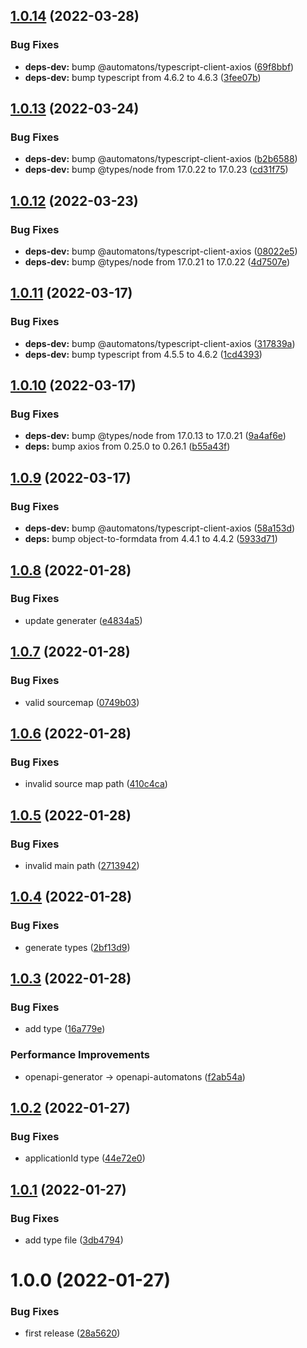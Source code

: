 ## [1.0.14](https://github.com/tanmen/rakuten-books-client/compare/v1.0.13...v1.0.14) (2022-03-28)


### Bug Fixes

* **deps-dev:** bump @automatons/typescript-client-axios ([69f8bbf](https://github.com/tanmen/rakuten-books-client/commit/69f8bbf0467c2f9f9c50d0fd59690cdc090df69b))
* **deps-dev:** bump typescript from 4.6.2 to 4.6.3 ([3fee07b](https://github.com/tanmen/rakuten-books-client/commit/3fee07b2796e74e30c3e8ebcf05c0ce054d977eb))

## [1.0.13](https://github.com/tanmen/rakuten-books-client/compare/v1.0.12...v1.0.13) (2022-03-24)


### Bug Fixes

* **deps-dev:** bump @automatons/typescript-client-axios ([b2b6588](https://github.com/tanmen/rakuten-books-client/commit/b2b658882bfda170ca6c21e5daaea5cf48eb91e4))
* **deps-dev:** bump @types/node from 17.0.22 to 17.0.23 ([cd31f75](https://github.com/tanmen/rakuten-books-client/commit/cd31f7582561756144cc0ed31a05122f45d65779))

## [1.0.12](https://github.com/tanmen/rakuten-books-client/compare/v1.0.11...v1.0.12) (2022-03-23)


### Bug Fixes

* **deps-dev:** bump @automatons/typescript-client-axios ([08022e5](https://github.com/tanmen/rakuten-books-client/commit/08022e5dae3601ea4f18e4abc1230fc1be52e351))
* **deps-dev:** bump @types/node from 17.0.21 to 17.0.22 ([4d7507e](https://github.com/tanmen/rakuten-books-client/commit/4d7507e2220bc3c5040829e6bc96322c5e87c3b7))

## [1.0.11](https://github.com/tanmen/rakuten-books-client/compare/v1.0.10...v1.0.11) (2022-03-17)


### Bug Fixes

* **deps-dev:** bump @automatons/typescript-client-axios ([317839a](https://github.com/tanmen/rakuten-books-client/commit/317839a3312c94d2080715caa82496c8018894c9))
* **deps-dev:** bump typescript from 4.5.5 to 4.6.2 ([1cd4393](https://github.com/tanmen/rakuten-books-client/commit/1cd439308252edc7d4ad333d97fcea657312829b))

## [1.0.10](https://github.com/tanmen/rakuten-books-client/compare/v1.0.9...v1.0.10) (2022-03-17)


### Bug Fixes

* **deps-dev:** bump @types/node from 17.0.13 to 17.0.21 ([9a4af6e](https://github.com/tanmen/rakuten-books-client/commit/9a4af6e86333bcf8c96168fa1f594514a58ceeb7))
* **deps:** bump axios from 0.25.0 to 0.26.1 ([b55a43f](https://github.com/tanmen/rakuten-books-client/commit/b55a43f9f71aa214393737c941e953ff2a8f35ab))

## [1.0.9](https://github.com/tanmen/rakuten-books-client/compare/v1.0.8...v1.0.9) (2022-03-17)


### Bug Fixes

* **deps-dev:** bump @automatons/typescript-client-axios ([58a153d](https://github.com/tanmen/rakuten-books-client/commit/58a153d90624e91cbc2a670ae7209f6bb83f4b55))
* **deps:** bump object-to-formdata from 4.4.1 to 4.4.2 ([5933d71](https://github.com/tanmen/rakuten-books-client/commit/5933d7151741228d6e81ed16400128b1ad43af15))

## [1.0.8](https://github.com/tanmen/rakuten-books-client/compare/v1.0.7...v1.0.8) (2022-01-28)


### Bug Fixes

* update generater ([e4834a5](https://github.com/tanmen/rakuten-books-client/commit/e4834a54f5228f7185715a27e0992f6def4e6d6a))

## [1.0.7](https://github.com/tanmen/rakuten-books-client/compare/v1.0.6...v1.0.7) (2022-01-28)


### Bug Fixes

* valid sourcemap ([0749b03](https://github.com/tanmen/rakuten-books-client/commit/0749b0358ae13a9fa21fbe91470897887f54f1e0))

## [1.0.6](https://github.com/tanmen/rakuten-books-client/compare/v1.0.5...v1.0.6) (2022-01-28)


### Bug Fixes

* invalid source map path ([410c4ca](https://github.com/tanmen/rakuten-books-client/commit/410c4ca515cd9da1342cd4bc8e0d21c0199e6c14))

## [1.0.5](https://github.com/tanmen/rakuten-books-client/compare/v1.0.4...v1.0.5) (2022-01-28)


### Bug Fixes

* invalid main path ([2713942](https://github.com/tanmen/rakuten-books-client/commit/27139424b2b056a95488529f706e14a713964ec5))

## [1.0.4](https://github.com/tanmen/rakuten-books-client/compare/v1.0.3...v1.0.4) (2022-01-28)


### Bug Fixes

* generate types ([2bf13d9](https://github.com/tanmen/rakuten-books-client/commit/2bf13d9aea4aa2ba6e2bb5f80d4a5f4ddab1651a))

## [1.0.3](https://github.com/tanmen/rakuten-books-client/compare/v1.0.2...v1.0.3) (2022-01-28)


### Bug Fixes

* add type ([16a779e](https://github.com/tanmen/rakuten-books-client/commit/16a779e02eaf41b25e7b3ac189b993304ddf1cdf))


### Performance Improvements

* openapi-generator -> openapi-automatons ([f2ab54a](https://github.com/tanmen/rakuten-books-client/commit/f2ab54a9859ab77b32aef4eea3743dec85b63bf8))

## [1.0.2](https://github.com/tanmen/rakuten-books-client/compare/v1.0.1...v1.0.2) (2022-01-27)


### Bug Fixes

* applicationId type ([44e72e0](https://github.com/tanmen/rakuten-books-client/commit/44e72e09fd69ca866c0e4894fec6be93d93ad449))

## [1.0.1](https://github.com/tanmen/rakuten-books-client/compare/v1.0.0...v1.0.1) (2022-01-27)


### Bug Fixes

* add type file ([3db4794](https://github.com/tanmen/rakuten-books-client/commit/3db47942d2ecae46a54bc1c4b9d3ed6b9f063541))

# 1.0.0 (2022-01-27)


### Bug Fixes

* first release ([28a5620](https://github.com/tanmen/rakuten-books-client/commit/28a5620dd718a34bff5aac4a27f0f944e7b3f393))
